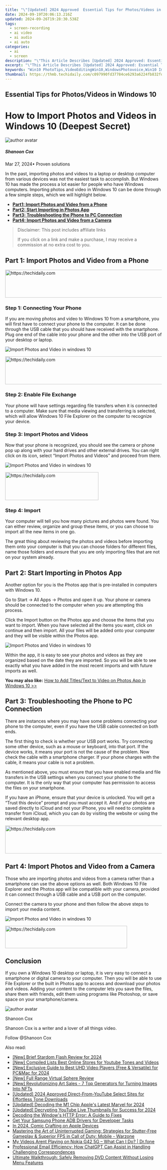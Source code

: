 ```yaml
---
title: "\"[Updated] 2024 Approved  Essential Tips for Photos/Videos in Windows 10\""
date: 2024-09-19T20:06:13.216Z
updated: 2024-09-26T19:28:30.538Z
tags: 
  - screen-recording
  - ai video
  - ai audio
  - ai auto
categories: 
  - ai
  - screen
description: "\"This Article Describes [Updated] 2024 Approved: Essential Tips for Photos/Videos in Windows 10\""
excerpt: "\"This Article Describes [Updated] 2024 Approved: Essential Tips for Photos/Videos in Windows 10\""
keywords: "Win10 PhotoTips,VideoEditingWin10,WindowsPhotovoice,Win10 ImageTutorials,VideosInWindows10,Win10 VisualGuide,PhotosEnhanceWin10"
thumbnail: https://thmb.techidaily.com/c097990fd37784ce6293a6224fb832fd4d9a7841c40f79ad9e48ab602a74cd56.jpg
---
```


## Essential Tips for Photos/Videos in Windows 10

# How to Import Photos and Videos in Windows 10 (Deepest Secret)

![author avatar](https://images.wondershare.com/filmora/article-images/shannon-cox.jpg)

##### Shanoon Cox

 Mar 27, 2024• Proven solutions

In the past, importing photos and videos to a laptop or desktop computer from various devices was not the easiest task to accomplish. But Windows 10 has made the process a lot easier for people who have Windows computers. Importing photos and video in Windows 10 can be done through a few simple steps, which we will highlight below.

* [**Part1: Import Photos and Video from a Phone**](#part1)
* [**Part2: Start Importing in Photos App**](#part2)
* [**Part3: Troubleshooting the Phone to PC Connection**](#part3)
* [**Part4: Import Photos and Video from a Camera**](#part4)

>  Disclaimer: This post includes affiliate links
>
>  If you click on a link and make a purchase, I may receive a commission at no extra cost to you.
>

## Part 1: Import Photos and Video from a Phone

<!-- affiliate ads begin -->
<a href="https://appsumo.8odi.net/c/5597632/2144278/7443" target="_top" id="2144278">
  <img src="//a.impactradius-go.com/display-ad/7443-2144278" border="0" alt="https://techidaily.com" width="728" height="90"/>
</a>
<img height="0" width="0" src="https://appsumo.8odi.net/i/5597632/2144278/7443" style="position:absolute;visibility:hidden;" border="0" />
<!-- affiliate ads end -->

### Step 1: Connecting Your Phone

If you are moving photos and video to Windows 10 from a smartphone, you will first have to connect your phone to the computer. It can be done through the USB cable that you should have received with the smartphone. Plug one end of the cable into your phone and the other into the USB port of your desktop or laptop.

![Import Photos and Video in windows 10](https://images.wondershare.com/filmora/article-images/usb-cable.jpg)

<!-- affiliate ads begin -->
<a href="https://appsumo.8odi.net/c/5597632/2144283/7443" target="_top" id="2144283">
  <img src="//a.impactradius-go.com/display-ad/7443-2144283" border="0" alt="https://techidaily.com" width="600" height="90"/>
</a>
<img height="0" width="0" src="https://appsumo.8odi.net/i/5597632/2144283/7443" style="position:absolute;visibility:hidden;" border="0" />
<!-- affiliate ads end -->

### Step 2: Enable File Exchange

Your phone will have settings regarding file transfers when it is connected to a computer. Make sure that media viewing and transferring is selected, which will allow Windows 10 File Explorer on the computer to recognize your device.

### Step 3: Import Photos and Videos

Now that your phone is recognized, you should see the camera or phone pop up along with your hard drives and other external drives. You can right click on its icon, select “Import Photos and Videos” and proceed from there.

![Import Photos and Video in windows 10](https://images.wondershare.com/filmora/article-images/import-video-photos-to-windows-10.jpg)

<!-- affiliate ads begin -->
<a href="https://aligracehair.sjv.io/c/5597632/1948876/19272" target="_top" id="1948876">
  <img src="//a.impactradius-go.com/display-ad/19272-1948876" border="0" alt="https://techidaily.com" width="300" height="90"/>
</a>
<img height="0" width="0" src="https://aligracehair.sjv.io/i/5597632/1948876/19272" style="position:absolute;visibility:hidden;" border="0" />
<!-- affiliate ads end -->

### Step 4: Import

Your computer will tell you how many pictures and photos were found. You can either review, organize and group these items, or you can choose to import all the new items in one go.

The great thing about reviewing the photos and videos before importing them onto your computer is that you can choose folders for different files, name those folders and ensure that you are only importing files that are not on your system already.

## Part 2: Start Importing in Photos App

Another option for you is the Photos app that is pre-installed in computers with Windows 10.

Go to Start -> All Apps -> Photos and open it up. Your phone or camera should be connected to the computer when you are attempting this process.

Click the Import button on the Photos app and choose the items that you want to import. When you have selected all the items you want, click on continue and then import. All your files will be added onto your computer and they will be visible within the Photos app.

![Import Photos and Video in windows 10](https://images.wondershare.com/filmora/article-images/import-photos-video-from-photos-app.jpg)

Within the app, it is easy to see your photos and videos as they are organized based on the date they are imported. So you will be able to see exactly what you have added in the most recent imports and with future imports as well.

**You may also like:** [How to Add Titles/Text to Video on Photos App in Windows 10 >>](https://tools.techidaily.com/wondershare/filmora/download/)

## Part 3: Troubleshooting the Phone to PC Connection

There are instances where you may have some problems connecting your phone to the computer, even if you have the USB cable connected on both ends.

The first thing to check is whether your USB port works. Try connecting some other device, such as a mouse or keyboard, into that port. If the device works, it means your port is not the cause of the problem. Now check the cable with a smartphone charger. If your phone charges with the cable, it means your cable is not a problem.

As mentioned above, you must ensure that you have enabled media and file transfers in the USB settings when you connect your phone to the computer. It is the only way that your computer has permission to access the files on your smartphone.

If you have an iPhone, ensure that your device is unlocked. You will get a “Trust this device” prompt and you must accept it. And if your photos are saved directly to iCloud and not your iPhone, you will need to complete a transfer from iCloud, which you can do by visiting the website or using the relevant desktop app.

<!-- affiliate ads begin -->
<a href="https://appsumo.8odi.net/c/5597632/2068411/7443" target="_top" id="2068411">
  <img src="//a.impactradius-go.com/display-ad/7443-2068411" border="0" alt="https://techidaily.com" width="728" height="90"/>
</a>
<img height="0" width="0" src="https://appsumo.8odi.net/i/5597632/2068411/7443" style="position:absolute;visibility:hidden;" border="0" />
<!-- affiliate ads end -->

## Part 4: Import Photos and Video from a Camera

Those who are importing photos and videos from a camera rather than a smartphone can use the above options as well. Both Windows 10 File Explorer and the Photos app will be compatible with your camera, provided it can connect through a USB cable and a USB port on the computer.

Connect the camera to your phone and then follow the above steps to import your media content.

![Import Photos and Video in windows 10](https://images.wondershare.com/filmora/article-images/import-photos-video-from-camera.jpg)

<!-- affiliate ads begin -->
<a href="https://aligracehair.sjv.io/c/5597632/2135417/19272" target="_top" id="2135417">
  <img src="//a.impactradius-go.com/display-ad/19272-2135417" border="0" alt="https://techidaily.com" width="392" height="72"/>
</a>
<img height="0" width="0" src="https://aligracehair.sjv.io/i/5597632/2135417/19272" style="position:absolute;visibility:hidden;" border="0" />
<!-- affiliate ads end -->

## Conclusion

If you own a Windows 10 desktop or laptop, it is very easy to connect a smartphone or digital camera to your computer. Then you will be able to use File Explorer or the built in Photos app to access and download your photos and videos. Adding your content to the computer lets you save the files, share them with friends, edit them using programs like Photoshop, or save space on your smartphone/camera.

![author avatar](https://images.wondershare.com/filmora/article-images/shannon-cox.jpg)

Shanoon Cox

Shanoon Cox is a writer and a lover of all things video.

Follow @Shanoon Cox


<ins class="adsbygoogle"
     style="display:block"
     data-ad-format="autorelaxed"
     data-ad-client="ca-pub-7571918770474297"
     data-ad-slot="1223367746"></ins>



<ins class="adsbygoogle"
     style="display:block"
     data-ad-client="ca-pub-7571918770474297"
     data-ad-slot="8358498916"
     data-ad-format="auto"
     data-full-width-responsive="true"></ins>


<span class="atpl-alsoreadstyle">Also read:</span>
<div><ul>
<li><a href="https://vimeo-videos.techidaily.com/new-brief-stardom-flash-review-for-2024/"><u>[New] Brief Stardom Flash Review for 2024</u></a></li>
<li><a href="https://article-files.techidaily.com/new-compiled-lists-best-online-stores-for-youtube-tones-and-videos/"><u>[New] Compiled Lists Best Online Stores for Youtube Tones and Videos</u></a></li>
<li><a href="https://article-files.techidaily.com/new-exclusive-guide-to-best-uhd-video-players-free-and-versatile-for-pcandmac-for-2024/"><u>[New] Exclusive Guide to Best UHD Video Players (Free & Versatile) for PC&Mac for 2024</u></a></li>
<li><a href="https://article-files.techidaily.com/new-full-range-virtual-sphere-review/"><u>[New] Full Range Virtual Sphere Review</u></a></li>
<li><a href="https://article-files.techidaily.com/new-revolutionizing-art-sales-7-top-generators-for-turning-images-into-nfts/"><u>[New] Revolutionizing Art Sales - 7 Top Generators for Turning Images Into NFTs</u></a></li>
<li><a href="https://article-files.techidaily.com/updated-2024-approved-direct-from-youtube-select-sites-for-effortless-tone-downloads/"><u>[Updated] 2024 Approved Direct-From-YouTube Select Sites for Effortless Tone Downloads</u></a></li>
<li><a href="https://article-files.techidaily.com/updated-decoding-the-m1-chip-apples-latest-marvel-for-2024/"><u>[Updated] Decoding the M1 Chip Apple's Latest Marvel for 2024</u></a></li>
<li><a href="https://facebook-video-footage.techidaily.com/updated-decrypting-youtube-live-thumbnails-for-success-for-2024/"><u>[Updated] Decrypting YouTube Live Thumbnails for Success for 2024</u></a></li>
<li><a href="https://win11-tips.techidaily.com/decoding-the-windows-http-error-a-guide-to-fixes/"><u>Decoding the Window's HTTP Error: A Guide to Fixes</u></a></li>
<li><a href="https://win-amazing.techidaily.com/get-your-samsung-phone-adb-drivers-for-developer-tasks/"><u>Get Your Samsung Phone ADB Drivers for Developer Tasks</u></a></li>
<li><a href="https://article-files.techidaily.com/in-2024-comic-crafting-on-apple-devices/"><u>In 2024, Comic Crafting on Apple Devices</u></a></li>
<li><a href="https://win-solutions.techidaily.com/mastering-the-art-of-uninterrupted-gaming-strategies-for-stutter-free-gameplay-and-superior-fps-in-call-of-duty-mobile-warzone/"><u>Mastering the Art of Uninterrupted Gaming: Strategies for Stutter-Free Gameplay & Superior FPS in Call of Duty: Mobile - Warzone</u></a></li>
<li><a href="https://fix-guide.techidaily.com/my-videos-arent-playing-on-nokia-g42-5g-what-can-i-do-drfone-by-drfone-fix-android-problems-fix-android-problems/"><u>My Videos Arent Playing on Nokia G42 5G – What Can I Do? | Dr.fone</u></a></li>
<li><a href="https://tech-revival.techidaily.com/professional-email-efficiency-how-chatgpt-can-assist-in-handling-challenging-correspondences/"><u>Professional Email Efficiency: How ChatGPT Can Assist in Handling Challenging Correspondences</u></a></li>
<li><a href="https://discover-best.techidaily.com/ultimate-walkthrough-safely-removing-dvd-content-without-losing-menu-features/"><u>Ultimate Walkthrough: Safely Removing DVD Content Without Losing Menu Features</u></a></li>
</ul></div>

